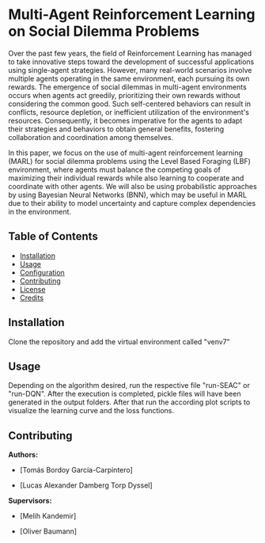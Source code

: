 # Multi-Agent Reinforcement Learning on Social Dilemma Problems

Over the past few years, the field of Reinforcement Learning has managed to take innovative steps toward the development of successful applications using single-agent strategies. However, many real-world scenarios involve multiple agents operating in the same environment, each pursuing its own rewards. The emergence of social dilemmas in multi-agent environments occurs when agents act greedily, prioritizing their own rewards without considering the common good. Such self-centered behaviors can result in conflicts, resource depletion, or inefficient utilization of the environment's resources. Consequently, it becomes imperative for the agents to adapt their strategies and behaviors to obtain general benefits, fostering collaboration and coordination among themselves.  

In this paper, we focus on the use of multi-agent reinforcement learning (MARL) for social dilemma problems using the Level Based Foraging (LBF) environment, where agents must balance the competing goals of maximizing their individual rewards while also learning to cooperate and coordinate with other agents. We will also be using probabilistic approaches by using Bayesian Neural Networks (BNN), which may be useful in MARL due to their ability to model uncertainty and capture complex dependencies in the environment.

## Table of Contents

- [Installation](#installation)
- [Usage](#usage)
- [Configuration](#configuration)
- [Contributing](#contributing)
- [License](#license)
- [Credits](#credits)

## Installation

Clone the repository and add the virtual environment called "venv7"

## Usage

Depending on the algorithm desired, run the respective file "run-SEAC" or "run-DQN". After the execution is completed, pickle files will have been generated in the output folders. After that run the according plot scripts to visualize the learning curve and the loss functions.

## Contributing

**Authors:**

- [Tomás Bordoy García-Carpintero]

- [Lucas Alexander Damberg Torp Dyssel]

**Supervisors:**

- [Melih Kandemir]

- [Oliver Baumann]


